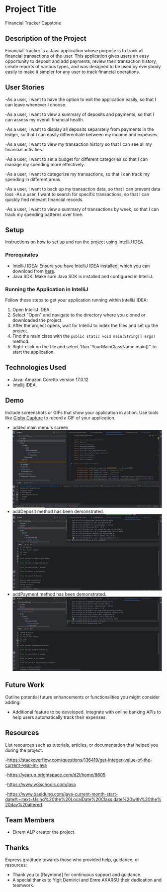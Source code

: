 # Project Title
Financial Tracker Capstone

## Description of the Project
Financial Tracker is a Java application whose purpose is to track all financial transactions of the user. 
This application gives users an easy opportunity to deposit and add payments, review their transaction history,
create reports of various types, and was designed to be used by everybody easily to make it simpler for any user to
track financial operations.





## User Stories
-As a user, I want to have the option to exit the application easily,
so that I can leave whenever I choose.

-As a user, I want to view a summary of deposits and payments,
so that I can assess my overall financial health.

-As a user, I want to display all deposits separately from payments in the ledger, 
so that I can easily differentiate between my income and expenses.

-As a user, I want to view my transaction history
so that I can see all my financial activities.

-As a user, I want to set a budget for different categories 
so that I can manage my spending more effectively.

-As a user, I want to categorize my transactions,
so that I can track my spending in different areas.

-As a user, I want to back up my transaction data, 
so that I can prevent data loss
-As a user, I want to search for specific transactions, 
so that I can quickly find relevant financial records.

-As a user, I want to view a summary of transactions by week,
so that I can track my spending patterns over time.

## Setup

Instructions on how to set up and run the project using IntelliJ IDEA.

### Prerequisites

- IntelliJ IDEA: Ensure you have IntelliJ IDEA installed, which you can download from [here](https://www.jetbrains.com/idea/download/).
- Java SDK: Make sure Java SDK is installed and configured in IntelliJ.

### Running the Application in IntelliJ

Follow these steps to get your application running within IntelliJ IDEA:

1. Open IntelliJ IDEA.
2. Select "Open" and navigate to the directory where you cloned or downloaded the project.
3. After the project opens, wait for IntelliJ to index the files and set up the project.
4. Find the main class with the `public static void main(String[] args)` method.
5. Right-click on the file and select 'Run 'YourMainClassName.main()'' to start the application.

## Technologies Used

- Java:  Amazon Coretto version 17.0.12
- Intellij IDEA.

## Demo

Include screenshots or GIFs that show your application in action. Use tools like [Giphy Capture](https://giphy.com/apps/giphycapture) to record a GIF of your application.
- added main menu's screen![main-menu.JPG](imgs%2Fmain-menu.JPG)
- addDeposit method has been demonstrated.![addDeposit.JPG](imgs%2FaddDeposit.JPG)
- addPayment method has been demonstrated.![addPayment.JPG](imgs%2FaddPayment.JPG)


## Future Work

Outline potential future enhancements or functionalities you might consider adding:

- Additional feature to be developed.
Integrate with online banking APIs to help users automatically track their expenses.


## Resources

List resources such as tutorials, articles, or documentation that helped you during the project.

-https://stackoverflow.com/questions/136419/get-integer-value-of-the-current-year-in-java

-https://yearup.brightspace.com/d2l/home/8605

-https://www.w3schools.com/java

-https://www.baeldung.com/java-current-month-start-date#:~:text=Using%20the%20LocalDate%20Class,date%20with%20the%20day%20altered.
## Team Members

-  Ekrem ALP  creator the project.


## Thanks

Express gratitude towards those who provided help, guidance, or resources:

- Thank you to [Raymond] for continuous support and guidance.
- A special thanks to Yigit Demirici and Emre AKARSU their dedication and teamwork.

